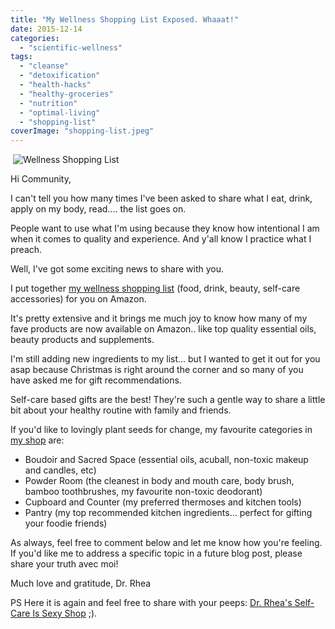 ```yaml
---
title: "My Wellness Shopping List Exposed. Whaaat!"
date: 2015-12-14
categories: 
  - "scientific-wellness"
tags: 
  - "cleanse"
  - "detoxification"
  - "health-hacks"
  - "healthy-groceries"
  - "nutrition"
  - "optimal-living"
  - "shopping-list"
coverImage: "shopping-list.jpeg"
---
```


 ![Wellness Shopping List](/pages/images/shopping-list.jpeg)

Hi Community,

I can't tell you how many times I've been asked to share what I eat, drink, apply on my body, read.... the list goes on.

People want to use what I'm using because they know how intentional I am when it comes to quality and experience. And y'all know I practice what I preach.

Well, I've got some exciting news to share with you.

I put together [my wellness shopping list](http://amzn.to/1XWywMd) (food, drink, beauty, self-care accessories) for you on Amazon.

It's pretty extensive and it brings me much joy to know how many of my fave products are now available on Amazon.. like top quality essential oils, beauty products and supplements.

I'm still adding new ingredients to my list... but I wanted to get it out for you asap because Christmas is right around the corner and so many of you have asked me for gift recommendations.

Self-care based gifts are the best! They're such a gentle way to share a little bit about your healthy routine with family and friends.

If you'd like to lovingly plant seeds for change, my favourite categories in [my shop](http://amzn.to/1XWywMd) are:

- Boudoir and Sacred Space (essential oils, acuball, non-toxic makeup and candles, etc)
- Powder Room (the cleanest in body and mouth care, body brush, bamboo toothbrushes, my favourite non-toxic deodorant)
- Cupboard and Counter (my preferred thermoses and kitchen tools)
- Pantry (my top recommended kitchen ingredients... perfect for gifting your foodie friends)

As always, feel free to comment below and let me know how you're feeling. If you'd like me to address a specific topic in a future blog post, please share your truth avec moi!

Much love and gratitude, Dr. Rhea

PS Here it is again and feel free to share with your peeps: [Dr. Rhea's Self-Care Is Sexy Shop](http://amzn.to/1XWywMd) ;).

